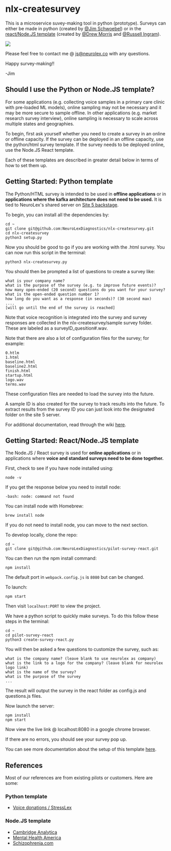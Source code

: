 # nlx-createsurvey
This is a microservice suvey-making tool in python (prototype). Surveys can either be made in python (created by [@Jim Schwoebel](https://github.com/jim-schwoebel)) or in the [react/Node.JS template]() (created by [@Drew Morris](https://github.com/drewry) and [@Russell Ingram](https://github.com/russell-ingram)).

![](https://media.giphy.com/media/3oz8xYfQd5358zpL0s/giphy.gif)

Please feel free to contact me @ js@neurolex.co with any questions.

Happy survey-making!!

-Jim 

## Should I use the Python or Node.JS template?

For some applications (e.g. collecting voice samples in a primary care clinic with pre-loaded ML models), online sampling may not be necessary and it may be more secure to sample offline. In other applications (e.g. market research survey interview), online sampling is necessary to scale across multiple states and geographies.

To begin, first ask yourself whether you need to create a survey in an online or offline capacity. If the survey can be deployed in an offline capacity, use the python/html survey template. If the survey needs to be deployed online, use the Node.JS React template. 

Each of these templates are described in greater detail below in terms of how to set them up.

## Getting Started: Python template 

The Python/HTML survey is intended to be used in **offline applications** or in **applications where the kafka architecture does not need to be used.** It is tied to NeuroLex's shared server on [Site 5 backstage](https://customers.site5.com/clientarea.php). 

To begin, you can install all the dependencies by:

    cd ~
    git clone git@github.com:NeuroLexDiagnostics/nlx-createsurvey.git
    cd nlx-createsurvey
    python3 setup.py 

Now you should be good to go if you are working with the .html survey. You can now run this script in the terminal:

    python3 nlx-createsurvey.py
    
You should then be prompted a list of questions to create a survey like:
    
    what is your company name?
    what is the purpose of the survey (e.g. to improve future events)?
    how many open-ended (20 second) questions do you want for your survey?
    what is the open-ended question number 1? 
    how long do you want as a response (in seconds)? (30 second max)
    ....
    [will go until the end of the survey is reached]

Note that voice recognition is integrated into the survey and survey responses are collected in the nlx-createsurvey/sample survey folder. These are labeled as a surveyID_quesition#.wav. 

Note that there are also a lot of configuration files for the survey; for example:

    0.htlm
    1.html
    baseline.html
    baseline2.html
    finish.html
    startup.html
    logo.wav
    terms.wav 

These configuration files are needed to load the survey into the future. 

A sample ID is also created for the survey to track results into the future. To extract results from the survey ID you can just look into the designated folder on the site 5 server. 

For additional documentation, read through the wiki [here](https://github.com/NeuroLexDiagnostics/nlx-createsurvey/wiki).

## Getting Started: React/Node.JS template

The Node.JS / React survey is used for **online applications** or in applications where **voice and standard surveys need to be done together.**

First, check to see if you have node installed using:

    node -v

If you get the response below you need to install node:

    -bash: node: command not found
    
You can install node with Homebrew:

    brew install node 
    
If you do not need to install node, you can move to the next section.

To develop locally, clone the repo:

```
cd ~
git clone git@github.com:NeuroLexDiagnostics/pilot-survey-react.git
```    

You can then run the npm install command:
```
npm install
```

The default port in `webpack.config.js` is `8080` but can be changed.

To launch:
```
npm start
```

Then visit `localhost:PORT` to view the project.

We have a python script to quickly make surveys. To do this follow these steps in the terminal:

    cd ~
    cd pilot-survey-react 
    python3 create-survey-react.py

You will then be asked a few questions to customize the survey, such as:
  
    what is the company name? (leave blank to use neurolex as company)
    what is the link to a logo for the company? (leave blank for neurolex logo link)
    what is the name of the survey?
    what is the purpose of the survey
    ...

The result will output the survey in the react folder as config.js and questions.js files. 

Now launch the server:

    npm install
    npm start

Now view the live link @ localhost:8080 in a google chrome browser. 

If there are no errors, you should see your survey pop up.

You can see more documentation about the setup of this template [here](https://github.com/NeuroLexDiagnostics/pilot-survey-react).

## References

Most of our references are from existing pilots or customers. Here are some:

### Python template

* [Voice donations / StressLex]()

### Node.JS template

* [Cambridge Analytica]()
* [Mental Health America]()
* [Schizophrenia.com]()
